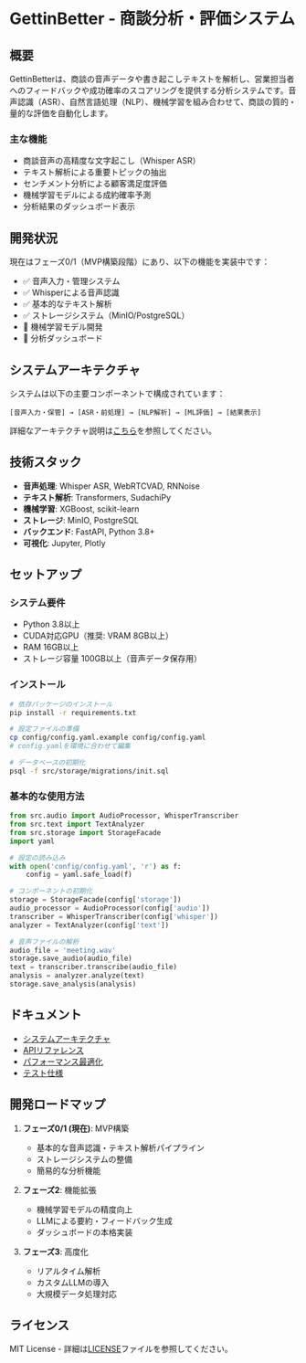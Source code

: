 # GettinBetter - 商談分析・評価システム

## 概要
GettinBetterは、商談の音声データや書き起こしテキストを解析し、営業担当者へのフィードバックや成功確率のスコアリングを提供する分析システムです。音声認識（ASR）、自然言語処理（NLP）、機械学習を組み合わせて、商談の質的・量的な評価を自動化します。

### 主な機能
- 商談音声の高精度な文字起こし（Whisper ASR）
- テキスト解析による重要トピックの抽出
- センチメント分析による顧客満足度評価
- 機械学習モデルによる成約確率予測
- 分析結果のダッシュボード表示

## 開発状況
現在はフェーズ0/1（MVP構築段階）にあり、以下の機能を実装中です：
- ✅ 音声入力・管理システム
- ✅ Whisperによる音声認識
- ✅ 基本的なテキスト解析
- ✅ ストレージシステム（MinIO/PostgreSQL）
- 🚧 機械学習モデル開発
- 🚧 分析ダッシュボード

## システムアーキテクチャ
システムは以下の主要コンポーネントで構成されています：

```
[音声入力・保管] → [ASR・前処理] → [NLP解析] → [ML評価] → [結果表示]
```

詳細なアーキテクチャ説明は[こちら](docs/architecture.md)を参照してください。

## 技術スタック
- **音声処理**: Whisper ASR, WebRTCVAD, RNNoise
- **テキスト解析**: Transformers, SudachiPy
- **機械学習**: XGBoost, scikit-learn
- **ストレージ**: MinIO, PostgreSQL
- **バックエンド**: FastAPI, Python 3.8+
- **可視化**: Jupyter, Plotly

## セットアップ

### システム要件
- Python 3.8以上
- CUDA対応GPU（推奨: VRAM 8GB以上）
- RAM 16GB以上
- ストレージ容量 100GB以上（音声データ保存用）

### インストール
```bash
# 依存パッケージのインストール
pip install -r requirements.txt

# 設定ファイルの準備
cp config/config.yaml.example config/config.yaml
# config.yamlを環境に合わせて編集

# データベースの初期化
psql -f src/storage/migrations/init.sql
```

### 基本的な使用方法
```python
from src.audio import AudioProcessor, WhisperTranscriber
from src.text import TextAnalyzer
from src.storage import StorageFacade
import yaml

# 設定の読み込み
with open('config/config.yaml', 'r') as f:
    config = yaml.safe_load(f)

# コンポーネントの初期化
storage = StorageFacade(config['storage'])
audio_processor = AudioProcessor(config['audio'])
transcriber = WhisperTranscriber(config['whisper'])
analyzer = TextAnalyzer(config['text'])

# 音声ファイルの解析
audio_file = 'meeting.wav'
storage.save_audio(audio_file)
text = transcriber.transcribe(audio_file)
analysis = analyzer.analyze(text)
storage.save_analysis(analysis)
```

## ドキュメント
- [システムアーキテクチャ](docs/architecture.md)
- [APIリファレンス](docs/api.md)
- [パフォーマンス最適化](docs/performance.md)
- [テスト仕様](docs/test.md)

## 開発ロードマップ
1. **フェーズ0/1 (現在)**: MVP構築
   - 基本的な音声認識・テキスト解析パイプライン
   - ストレージシステムの整備
   - 簡易的な分析機能

2. **フェーズ2**: 機能拡張
   - 機械学習モデルの精度向上
   - LLMによる要約・フィードバック生成
   - ダッシュボードの本格実装

3. **フェーズ3**: 高度化
   - リアルタイム解析
   - カスタムLLMの導入
   - 大規模データ処理対応

## ライセンス
MIT License - 詳細は[LICENSE](LICENSE)ファイルを参照してください。
